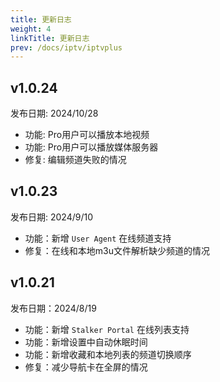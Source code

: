 ```yaml
---
title: 更新日志
weight: 4
linkTitle: 更新日志
prev: /docs/iptv/iptvplus
---
```


## v1.0.24

发布日期: 2024/10/28

- 功能: Pro用户可以播放本地视频
- 功能: Pro用户可以播放媒体服务器
- 修复: 编辑频道失败的情况

## v1.0.23

发布日期: 2024/9/10

- 功能：新增 `User Agent` 在线频道支持
- 修复：在线和本地m3u文件解析缺少频道的情况

## v1.0.21

发布日期：2024/8/19

- 功能：新增 `Stalker Portal` 在线列表支持
- 功能：新增设置中自动休眠时间
- 功能：新增收藏和本地列表的频道切换顺序
- 修复：减少导航卡在全屏的情况
